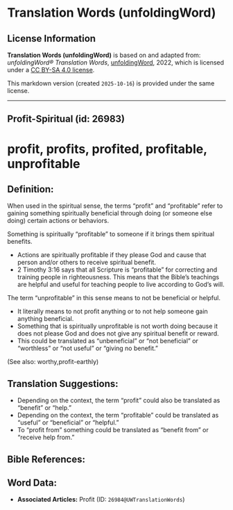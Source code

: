 # Translation Words (unfoldingWord)

## License Information

**Translation Words (unfoldingWord)** is based on and adapted from: _unfoldingWord® Translation Words_, [unfoldingWord](https://unfoldingword.org/utw), 2022, which is licensed under a [CC BY-SA 4.0 license](https://creativecommons.org/licenses/by-sa/4.0/legalcode.en).

This markdown version (created `2025-10-16`) is provided under the same license.



--------------------------------

## Profit-Spiritual (id: 26983)

profit, profits, profited, profitable, unprofitable
===================================================

Definition:
-----------

When used in the spiritual sense, the terms “profit” and “profitable” refer to gaining something spiritually beneficial through doing (or someone else doing) certain actions or behaviors.

Something is spiritually “profitable” to someone if it brings them spiritual benefits.

* Actions are spiritually profitable if they please God and cause that person and/or others to receive spiritual benefit.
* 2 Timothy 3:16 says that all Scripture is “profitable” for correcting and training people in righteousness. This means that the Bible’s teachings are helpful and useful for teaching people to live according to God’s will.

The term “unprofitable” in this sense means to not be beneficial or helpful.

* It literally means to not profit anything or to not help someone gain anything beneficial.
* Something that is spiritually unprofitable is not worth doing because it does not please God and does not give any spiritual benefit or reward.
* This could be translated as “unbeneficial” or “not beneficial” or “worthless” or “not useful” or “giving no benefit.”

(See also: worthy,profit\-earthly)

Translation Suggestions:
------------------------

* Depending on the context, the term “profit” could also be translated as “benefit” or “help.”
* Depending on the context, the term “profitable” could be translated as “useful” or “beneficial” or “helpful.”
* To “profit from” something could be translated as “benefit from” or “receive help from.”

Bible References:
-----------------

Word Data:
----------

* **Associated Articles:** Profit (ID: `26984@UWTranslationWords`)

